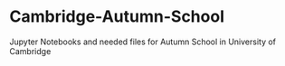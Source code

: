 # Cambridge-Autumn-School
Jupyter Notebooks and needed files for Autumn School in University of Cambridge
